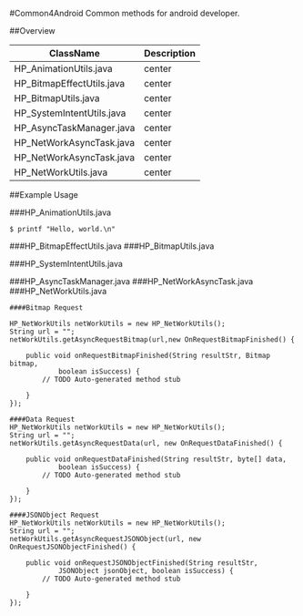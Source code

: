 #Common4Android
  Common methods for android developer.
  
##Overview

ClassName                  | Description  
---------------------------|--------------------------------------
HP_AnimationUtils.java     | center       
HP_BitmapEffectUtils.java  | center       
HP_BitmapUtils.java        | center      
HP_SystemIntentUtils.java  | center      
HP_AsyncTaskManager.java   | center       
HP_NetWorkAsyncTask.java   | center      
HP_NetWorkAsyncTask.java   | center      
HP_NetWorkUtils.java       | center     

##Example Usage

###HP_AnimationUtils.java  

    $ printf "Hello, world.\n"
    
###HP_BitmapEffectUtils.java
###HP_BitmapUtils.java

###HP_SystemIntentUtils.java

###HP_AsyncTaskManager.java
###HP_NetWorkAsyncTask.java
	###HP_NetWorkUtils.java

	####Bitmap Request

	HP_NetWorkUtils netWorkUtils = new HP_NetWorkUtils();
	String url = "";
	netWorkUtils.getAsyncRequestBitmap(url,new OnRequestBitmapFinished() {
			
		public void onRequestBitmapFinished(String resultStr, Bitmap bitmap,
				boolean isSuccess) {
			// TODO Auto-generated method stub
			
		}
	});
	
	####Data Request	
	HP_NetWorkUtils netWorkUtils = new HP_NetWorkUtils();
	String url = "";
	netWorkUtils.getAsyncRequestData(url, new OnRequestDataFinished() {
			
		public void onRequestDataFinished(String resultStr, byte[] data,
				boolean isSuccess) {
			// TODO Auto-generated method stub
			
		}
	});
	
	####JSONObject Request	
	HP_NetWorkUtils netWorkUtils = new HP_NetWorkUtils();
	String url = "";
	netWorkUtils.getAsyncRequestJSONObject(url, new OnRequestJSONObjectFinished() {
			
		public void onRequestJSONObjectFinished(String resultStr,
				JSONObject jsonObject, boolean isSuccess) {
			// TODO Auto-generated method stub
					
		}
	});